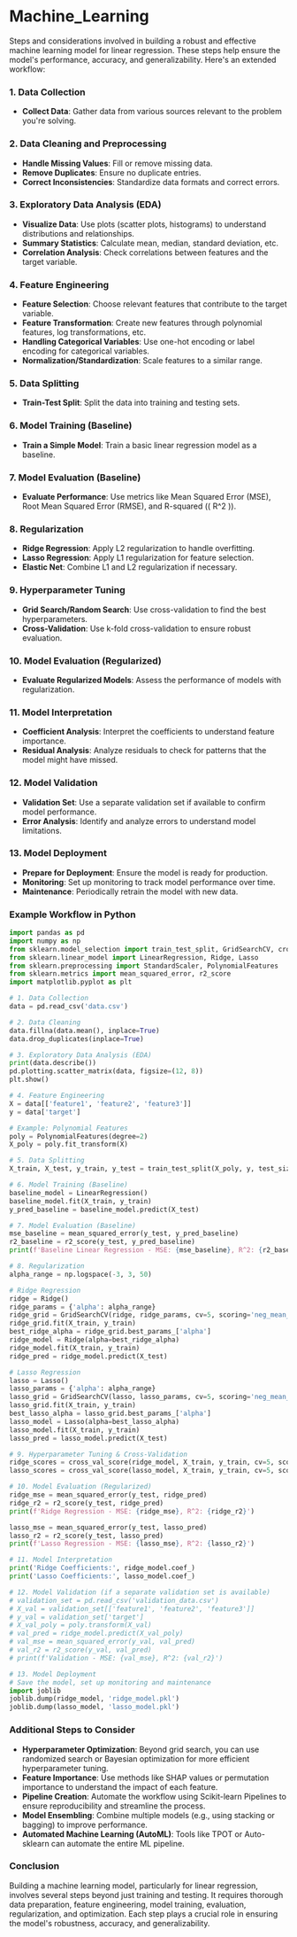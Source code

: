 # Machine_Learning
Steps and considerations involved in building a robust and effective machine learning model for linear regression. 
These steps help ensure the model's performance, accuracy, and generalizability. Here's an extended workflow:

### 1. **Data Collection**
- **Collect Data**: Gather data from various sources relevant to the problem you're solving.

### 2. **Data Cleaning and Preprocessing**
- **Handle Missing Values**: Fill or remove missing data.
- **Remove Duplicates**: Ensure no duplicate entries.
- **Correct Inconsistencies**: Standardize data formats and correct errors.

### 3. **Exploratory Data Analysis (EDA)**
- **Visualize Data**: Use plots (scatter plots, histograms) to understand distributions and relationships.
- **Summary Statistics**: Calculate mean, median, standard deviation, etc.
- **Correlation Analysis**: Check correlations between features and the target variable.

### 4. **Feature Engineering**
- **Feature Selection**: Choose relevant features that contribute to the target variable.
- **Feature Transformation**: Create new features through polynomial features, log transformations, etc.
- **Handling Categorical Variables**: Use one-hot encoding or label encoding for categorical variables.
- **Normalization/Standardization**: Scale features to a similar range.

### 5. **Data Splitting**
- **Train-Test Split**: Split the data into training and testing sets.

### 6. **Model Training (Baseline)**
- **Train a Simple Model**: Train a basic linear regression model as a baseline.

### 7. **Model Evaluation (Baseline)**
- **Evaluate Performance**: Use metrics like Mean Squared Error (MSE), Root Mean Squared Error (RMSE), and R-squared (\( R^2 \)).

### 8. **Regularization**
- **Ridge Regression**: Apply L2 regularization to handle overfitting.
- **Lasso Regression**: Apply L1 regularization for feature selection.
- **Elastic Net**: Combine L1 and L2 regularization if necessary.

### 9. **Hyperparameter Tuning**
- **Grid Search/Random Search**: Use cross-validation to find the best hyperparameters.
- **Cross-Validation**: Use k-fold cross-validation to ensure robust evaluation.

### 10. **Model Evaluation (Regularized)**
- **Evaluate Regularized Models**: Assess the performance of models with regularization.

### 11. **Model Interpretation**
- **Coefficient Analysis**: Interpret the coefficients to understand feature importance.
- **Residual Analysis**: Analyze residuals to check for patterns that the model might have missed.

### 12. **Model Validation**
- **Validation Set**: Use a separate validation set if available to confirm model performance.
- **Error Analysis**: Identify and analyze errors to understand model limitations.

### 13. **Model Deployment**
- **Prepare for Deployment**: Ensure the model is ready for production.
- **Monitoring**: Set up monitoring to track model performance over time.
- **Maintenance**: Periodically retrain the model with new data.

### Example Workflow in Python

```python
import pandas as pd
import numpy as np
from sklearn.model_selection import train_test_split, GridSearchCV, cross_val_score
from sklearn.linear_model import LinearRegression, Ridge, Lasso
from sklearn.preprocessing import StandardScaler, PolynomialFeatures
from sklearn.metrics import mean_squared_error, r2_score
import matplotlib.pyplot as plt

# 1. Data Collection
data = pd.read_csv('data.csv')

# 2. Data Cleaning
data.fillna(data.mean(), inplace=True)
data.drop_duplicates(inplace=True)

# 3. Exploratory Data Analysis (EDA)
print(data.describe())
pd.plotting.scatter_matrix(data, figsize=(12, 8))
plt.show()

# 4. Feature Engineering
X = data[['feature1', 'feature2', 'feature3']]
y = data['target']

# Example: Polynomial Features
poly = PolynomialFeatures(degree=2)
X_poly = poly.fit_transform(X)

# 5. Data Splitting
X_train, X_test, y_train, y_test = train_test_split(X_poly, y, test_size=0.2, random_state=42)

# 6. Model Training (Baseline)
baseline_model = LinearRegression()
baseline_model.fit(X_train, y_train)
y_pred_baseline = baseline_model.predict(X_test)

# 7. Model Evaluation (Baseline)
mse_baseline = mean_squared_error(y_test, y_pred_baseline)
r2_baseline = r2_score(y_test, y_pred_baseline)
print(f'Baseline Linear Regression - MSE: {mse_baseline}, R^2: {r2_baseline}')

# 8. Regularization
alpha_range = np.logspace(-3, 3, 50)

# Ridge Regression
ridge = Ridge()
ridge_params = {'alpha': alpha_range}
ridge_grid = GridSearchCV(ridge, ridge_params, cv=5, scoring='neg_mean_squared_error')
ridge_grid.fit(X_train, y_train)
best_ridge_alpha = ridge_grid.best_params_['alpha']
ridge_model = Ridge(alpha=best_ridge_alpha)
ridge_model.fit(X_train, y_train)
ridge_pred = ridge_model.predict(X_test)

# Lasso Regression
lasso = Lasso()
lasso_params = {'alpha': alpha_range}
lasso_grid = GridSearchCV(lasso, lasso_params, cv=5, scoring='neg_mean_squared_error')
lasso_grid.fit(X_train, y_train)
best_lasso_alpha = lasso_grid.best_params_['alpha']
lasso_model = Lasso(alpha=best_lasso_alpha)
lasso_model.fit(X_train, y_train)
lasso_pred = lasso_model.predict(X_test)

# 9. Hyperparameter Tuning & Cross-Validation
ridge_scores = cross_val_score(ridge_model, X_train, y_train, cv=5, scoring='neg_mean_squared_error')
lasso_scores = cross_val_score(lasso_model, X_train, y_train, cv=5, scoring='neg_mean_squared_error')

# 10. Model Evaluation (Regularized)
ridge_mse = mean_squared_error(y_test, ridge_pred)
ridge_r2 = r2_score(y_test, ridge_pred)
print(f'Ridge Regression - MSE: {ridge_mse}, R^2: {ridge_r2}')

lasso_mse = mean_squared_error(y_test, lasso_pred)
lasso_r2 = r2_score(y_test, lasso_pred)
print(f'Lasso Regression - MSE: {lasso_mse}, R^2: {lasso_r2}')

# 11. Model Interpretation
print('Ridge Coefficients:', ridge_model.coef_)
print('Lasso Coefficients:', lasso_model.coef_)

# 12. Model Validation (if a separate validation set is available)
# validation_set = pd.read_csv('validation_data.csv')
# X_val = validation_set[['feature1', 'feature2', 'feature3']]
# y_val = validation_set['target']
# X_val_poly = poly.transform(X_val)
# val_pred = ridge_model.predict(X_val_poly)
# val_mse = mean_squared_error(y_val, val_pred)
# val_r2 = r2_score(y_val, val_pred)
# print(f'Validation - MSE: {val_mse}, R^2: {val_r2}')

# 13. Model Deployment
# Save the model, set up monitoring and maintenance
import joblib
joblib.dump(ridge_model, 'ridge_model.pkl')
joblib.dump(lasso_model, 'lasso_model.pkl')
```

### Additional Steps to Consider

- **Hyperparameter Optimization**: Beyond grid search, you can use randomized search or Bayesian optimization for more efficient hyperparameter tuning.
- **Feature Importance**: Use methods like SHAP values or permutation importance to understand the impact of each feature.
- **Pipeline Creation**: Automate the workflow using Scikit-learn Pipelines to ensure reproducibility and streamline the process.
- **Model Ensembling**: Combine multiple models (e.g., using stacking or bagging) to improve performance.
- **Automated Machine Learning (AutoML)**: Tools like TPOT or Auto-sklearn can automate the entire ML pipeline.

### Conclusion
Building a machine learning model, particularly for linear regression, involves several steps beyond just training and testing. It requires thorough data preparation, feature engineering, model training, evaluation, regularization, and optimization. Each step plays a crucial role in ensuring the model's robustness, accuracy, and generalizability.
